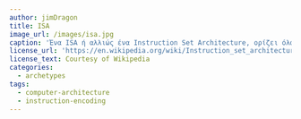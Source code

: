 ```yaml
---
author: jimDragon
title: ISA
image_url: /images/isa.jpg
caption: 'Ένα ISA ή αλλιώς ένα Instruction Set Architecture, ορίζει όλα όσα χρειάζεται ένας προγραμματιστής της γλώσσας μηχανής για να προγραμματίσει έναν υπολογιστή. Υπάρχουν πολλές διαφοροποιήσεις μεταξύ των ISA. Σε γενικές γραμμές, τα ISA καθορίζουν τους υποστηριζόμενους τύπους δεδομένων, ποια κατάσταση υπάρχει όπως η κύρια μνήμη και οι καταχωρητές και την σημασιολογία που έχουν όπως οι τρόποι συνέπειας της μνήμης και των διευθύνσεων. Επιπλέον καθορίζει το σύνολο οδηγιών μηχανής και το μοντέλο εισόδου / εξόδου.'
license_url: 'https://en.wikipedia.org/wiki/Instruction_set_architecture#/media/File:Mips32_addi.svg'
license_text: Courtesy of Wikipedia
categories:
  - archetypes
tags:
  - computer-architecture
  - instruction-encoding
---
```

